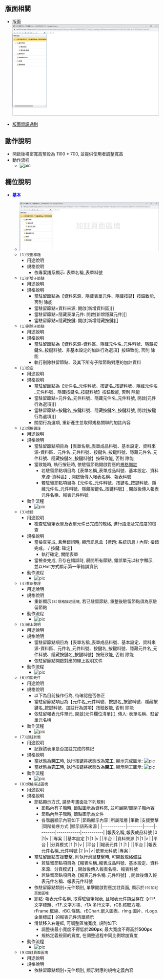 ## <div id="layout">版面相關</div>
* 版面
    ![pic][image_spec_form]

* [版面資訊通則][link_ruleother1]

## <div id="form-action">動作說明</div>
* 開啟後視窗寬高預設為 1100 * 700, 並提供使用者調整寬高
* 動作流程
    * ![pic][image_flow_open]


## <div id="object-desc">欄位說明</div>

* <p id="fieldbreak1" style="color:blue;font-weight:bold">基本</p>

    * ![pic][image_spec_form_block1]
    * `(1)視窗標題`
        * 用途說明
        * 規格說明
            * 依專案語系顯示: 表單名稱_表單料號
    * `(1)新增子節點`
        * 用途說明
        * 規格說明
            * 當駐留節點為【資料來源、隱藏表單元件、隱藏按鍵】按鈕致能, 否則 除能
            * 當駐留節點=資料來源: 開啟[新增資料區][]
            * 當駐留節點=隱藏表單元件: 開啟[新增隱藏元件][]
            * 當駐留節點=隱藏按鍵: 開啟[新增隱藏按鍵][]
    * `(1)刪除子節點`
        * 用途說明
        * 規格說明
            * 當駐留節點為【資料來源-資料區、隱藏元件名_元件料號、隱藏按鍵名_按鍵料號、非基本設定的加註行為選項】按鈕致能, 否則 除能
            * 執行刪除駐留節點、及其下所有子階節點對應的加註資料
    * `(1)設定`
        * 用途說明
        * 規格說明
            * 當駐留節點為【元件名_元件料號、按鍵名_按鍵料號、隱藏元件名_元件料號、隱藏按鍵名_按鍵料號】按鈕致能, 否則 除能
            * 當駐留節點=元件名_元件料號、隱藏元件名_元件料號, 開啟[元件行為選項][]
            * 當駐留節點=按鍵名_按鍵料號、隱藏按鍵名_按鍵料號, 開啟[按鍵行為選項][]
            * 關閉行為選項, 重新產生並取得規格關聯的加註內容
    * `(2)規格備註`
        * 用途說明
        * 規格說明
            * 當駐留節點項目為【表單名稱_表單成品料號、基本設定、資料來源-資料區、元件名_元件料號、按鍵名_按鍵料號、隱藏元件名_元件料號、隱藏按鍵名_按鍵料號】按鈕致能, 否則 除能
            * 當致能時, 執行按鈕時, 依駐留節點開啟對應的[規格備註][link_specification]
                * 若駐留節點項目為【表單名稱_表單成品料號、基本設定、資料來源-資料區】, 開啟後傳入報表名稱、報表料號
                * 若駐留節點項目為【元件名_元件料號、按鍵名_按鍵料號、隱藏元件名_元件料號、隱藏按鍵名_按鍵料號】, 開啟後傳入報表元件名稱、報表元件料號
        * 動作流程
            * ![pic][image_flow_open_spec]
    * `(3)檢錯`
        * 用途說明
            * 檢查駐留筆表單及表單元件已完成的規格, 進行語法及完成度的檢查
        * 規格說明
            * 當檢查完成, 且無錯誤時, 顯示訊息盒【標題: 系統訊息 / 內容: 檢錯完成。 / 按鍵: 確定】
                * 執行確定, 關閉表單
            * 當檢查完成, 且存在錯誤時, 展開所有節點, 錯誤單元以紅字顯示, 並以Hint方式顯示第一筆錯誤資訊
        * 動作流程
            * ![pic][image_flow_error_detection]
    * `(4)重新整理`
        * 用途說明
        * 規格說明
            * 重新顯示`(8)規格描述區塊`, 若已駐留節點, 重整後駐留節點須為原駐留節點
        * 動作流程
            * ![pic][image_flow_reflash]
    * `(5)線上說明`
        * 用途說明
        * 規格說明
            * 當駐留節點項目為【表單名稱_表單成品料號、基本設定、資料來源-資料區、元件名_元件料號、按鍵名_按鍵料號、隱藏元件名_元件料號、隱藏按鍵名_按鍵料號】按鈕致能, 否則 除能
            * 依駐留節點開啟對應的線上說明文件
        * 動作流程
            * ![pic][image_flow_online_help]
    * `(6)相關元件`
        * 用途說明
        * 規格說明
            * <ps>以下為目前操作行為, 待確認是否修正</ps>
            * 當駐留節點項目為【元件名_元件料號、按鍵名_按鍵料號、隱藏按鍵名_按鍵料號、加註行為選項】按鈕致能, 否則 除能
            * 依駐留報表元件單元, 開啟[元件欄位清單][], 傳入: 表單名稱、駐留單元名稱
        * 動作流程
            * ![pic][image_flow_components]
    * `(7)加註狀態`
        * 用途說明
            * 記錄該表單是否加註完成的標記
        * 規格說明
            * 當狀態為**開工**時, 執行按鍵將狀態改為**完工**, 顯示完成圖示: ![pic][image_report_annotation_finish]
            * 當狀態為**完工**時, 執行按鍵將狀態改為**開工**, 顯示開工圖示: ![pic][image_report_annotation_start]
        * 動作流程
            * ![pic][image_flow_annotation_state]
    * `(8)規格描述區塊`
        * 用途說明
        * 規格說明
            * 節點顯示方式, 請參考畫面及下列規則
                * 節點內有子階時, 節點圖示為資料夾, 並可展開/關閉子階內容
                * 節點內無子階時, 節點圖示為文件
                * 各階層顯示內容如下
                    |節點顯示內容 |所屬階層 |筆數 |支援雙擊 |同階排序方式 |顯示語系來源 |
                    |------------|--------|-----|--------|------------|-----------|
                    |報表名稱_報表成品料號 |0 |1|v | |專案 |
                    |基本設定      |1 |1 |v | |平台 |
                    |資料來源      |1 |1 |v | |平台 |
                    |分頁模式      |1 |1 |v | |平台 |
                    |報表元件      |1 |1 | | |平台 |
                    |報表元件名稱_元件料號 |2 |n |v |依單元料號 |專案 |
            * 當駐留節點支援雙擊, 則執行滑鼠雙擊時, 可開啟[規格備註][link_specification]
                * 若駐留節點項目為【報表名稱_報表成品料號、基本設定、資料來源、分頁模式】, 開啟後傳入報表名稱、報表料號
                * 若駐留節點項目為【報表元件名稱_元件料號】, 開啟後傳入報表元件名稱、報表元件料號
            * 依駐留節點類別+元件類別, 單擊開啟對應加註頁面, 顯示於`(9)加註頁面區塊`
            * 節點: 報表元件名稱, 取得駐留筆報表, 且報表元件類型存在【rTP.文字標題、rTF.文字方塊、rTA.多行文字、rCB.核取方塊、rFrame.框線、rBC.條碼、rEChart.嵌入圖表、rImg.圖片、rLogo.企業標誌】的報表元件清單顯示
            * 滑鼠移入右邊框, 可調整區塊寬度, 規則如下:
                * 調整後最小寬度不得低於**280px**; 最大寬度不得高於**500px**
                * 規格定義視窗的寬度, 在調整過程中同比例增加寬度
        * 動作流程
            * ![pic][image_flow_annotation]
    * `(9)加註頁面區塊`
        * 用途說明
        * 規格說明
            * 依駐留節點類別+元件類別, 顯示對應的規格定義內容


<!-- 圖片 -->
[image_spec_form]:attachment/SpecificationsView.png
[image_spec_form_block1]:attachment/SpecificationsView_block1.png
[image_report_annotation_start]:attachment/ReportAnnotation_Start.png
[image_report_annotation_finish]:attachment/ReportAnnotation_Finish.png

[image_flow_open]:attachment/SpecificationsReportFlow_open.png
[image_flow_open_spec]:attachment/SpecificationsReportFlow_open_spec.png
[image_flow_error_detection]:attachment/SpecificationsReportFlow_error_detection.png
[image_flow_reflash]:attachment/SpecificationsReportFlow_reflash.png
[image_flow_online_help]:attachment/SpecificationsReportFlow_online_help.png
[image_flow_components]:attachment/SpecificationsReportFlow_components.png
[image_flow_annotation_state]:attachment/SpecificationsReportFlow_annotation_state.png
[image_flow_annotation]:attachment/SpecificationsReportFlow_annotation.png

<!-- 超連結 -->
[link_fieldbreak1]:#fieldbreak1 "欄位說明/基本"
[link_ruleother1]:/8.10.1/IDE/Specification/RulesOther/README#ruleother1 "共用通則_其它/版面資訊通則"
[link_specification]:/8.10.1/IDE/Specification/SpecificationRemarks/README "規格備註"